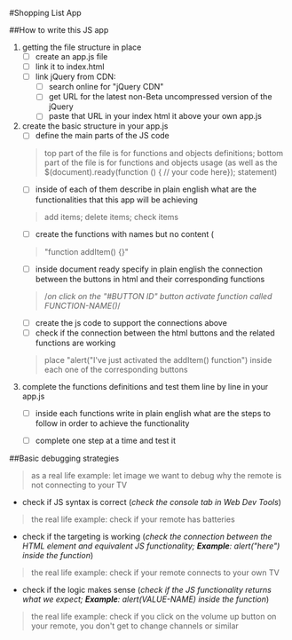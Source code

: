 #Shopping List App

##How to write this JS app

1. getting the file structure in place
    - [ ] create an app.js file
    - [ ] link it to index.html
    - [ ] link jQuery from CDN:
        - [ ] search online for "jQuery CDN"
        - [ ] get URL for the latest non-Beta uncompressed version of the jQuery
        - [ ] paste that URL in your index html it above your own app.js
2. create the basic structure in your app.js
    - [ ] define the main parts of the JS code
    > top part of the file is for functions and objects definitions;
    > bottom part of the file is for functions and objects usage (as well as the $(document).ready(function () { // your code here}); statement)
    - [ ] inside of each of them describe in plain english what are the functionalities that this app will be achieving
    > add items;
    > delete items;
    > check items
    - [ ] create the functions with names but no content (
    > "function addItem() {}"
    - [ ] inside document ready specify in plain english the connection between the buttons in html and their corresponding functions
    > /*on click on the "#BUTTON ID" button activate function called FUNCTION-NAME()*/
    - [ ] create the js code to support the connections above
    - [ ] check if the connection between the html buttons and the related functions are working
    > place "alert("I've just activated the addItem() function") inside each one of the corresponding buttons
3. complete the functions definitions and test them line by line in your app.js
    - [ ] inside each functions write in plain english what are the steps to follow in order to achieve the functionality
    - [ ] complete one step at a time and test it





##Basic debugging strategies
> as a real life example: let image we want to debug why the remote is not connecting to your TV

- check if JS syntax is correct (*check the console tab in Web Dev Tools*)
> the real life example: check if your remote has batteries


- check if the targeting is working (*check the connection between the HTML element and equivalent JS functionality; **Example**: alert("here") inside the function*)
> the real life example: check if your remote connects to your own TV


- check if the logic makes sense (*check if the JS functionality returns what we expect; **Example**: alert(VALUE-NAME) inside the function*)
> the real life example: check if you click on the volume up button on your remote, you don't get to change channels or similar

